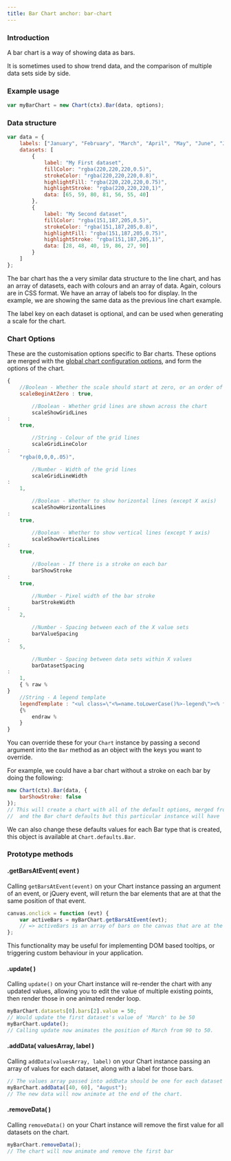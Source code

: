 ```yaml
---
title: Bar Chart anchor: bar-chart
---
```


### Introduction

A bar chart is a way of showing data as bars.

It is sometimes used to show trend data, and the comparison of multiple data sets side by side.

<div class="canvas-holder">
	<canvas width="250" height="125"></canvas>
</div>

### Example usage

```javascript
var myBarChart = new Chart(ctx).Bar(data, options);
```

### Data structure

```javascript
var data = {
    labels: ["January", "February", "March", "April", "May", "June", "July"],
    datasets: [
        {
            label: "My First dataset",
            fillColor: "rgba(220,220,220,0.5)",
            strokeColor: "rgba(220,220,220,0.8)",
            highlightFill: "rgba(220,220,220,0.75)",
            highlightStroke: "rgba(220,220,220,1)",
            data: [65, 59, 80, 81, 56, 55, 40]
        },
        {
            label: "My Second dataset",
            fillColor: "rgba(151,187,205,0.5)",
            strokeColor: "rgba(151,187,205,0.8)",
            highlightFill: "rgba(151,187,205,0.75)",
            highlightStroke: "rgba(151,187,205,1)",
            data: [28, 48, 40, 19, 86, 27, 90]
        }
    ]
};
```

The bar chart has the a very similar data structure to the line chart, and has an array of datasets, each with colours
and an array of data. Again, colours are in CSS format. We have an array of labels too for display. In the example, we
are showing the same data as the previous line chart example.

The label key on each dataset is optional, and can be used when generating a scale for the chart.

### Chart Options

These are the customisation options specific to Bar charts. These options are merged with
the [global chart configuration options](#getting-started-global-chart-configuration), and form the options of the
chart.

```javascript
{
    //Boolean - Whether the scale should start at zero, or an order of magnitude down from the lowest value
    scaleBeginAtZero : true,

        //Boolean - Whether grid lines are shown across the chart
        scaleShowGridLines
:
    true,

        //String - Colour of the grid lines
        scaleGridLineColor
:
    "rgba(0,0,0,.05)",

        //Number - Width of the grid lines
        scaleGridLineWidth
:
    1,

        //Boolean - Whether to show horizontal lines (except X axis)
        scaleShowHorizontalLines
:
    true,

        //Boolean - Whether to show vertical lines (except Y axis)
        scaleShowVerticalLines
:
    true,

        //Boolean - If there is a stroke on each bar
        barShowStroke
:
    true,

        //Number - Pixel width of the bar stroke
        barStrokeWidth
:
    2,

        //Number - Spacing between each of the X value sets
        barValueSpacing
:
    5,

        //Number - Spacing between data sets within X values
        barDatasetSpacing
:
    1,
    { % raw %
}
    //String - A legend template
    legendTemplate : "<ul class=\"<%=name.toLowerCase()%>-legend\"><% for (var i=0; i<datasets.length; i++){%><li><span style=\"background-color:<%=datasets[i].fillColor%>\"></span><%if(datasets[i].label){%><%=datasets[i].label%><%}%></li><%}%></ul>"
    {%
        endraw %
    }
}
```

You can override these for your `Chart` instance by passing a second argument into the `Bar` method as an object with
the keys you want to override.

For example, we could have a bar chart without a stroke on each bar by doing the following:

```javascript
new Chart(ctx).Bar(data, {
    barShowStroke: false
});
// This will create a chart with all of the default options, merged from the global config,
//  and the Bar chart defaults but this particular instance will have `barShowStroke` set to false.
```

We can also change these defaults values for each Bar type that is created, this object is available
at `Chart.defaults.Bar`.

### Prototype methods

#### .getBarsAtEvent( event )

Calling `getBarsAtEvent(event)` on your Chart instance passing an argument of an event, or jQuery event, will return the
bar elements that are at that the same position of that event.

```javascript
canvas.onclick = function (evt) {
    var activeBars = myBarChart.getBarsAtEvent(evt);
    // => activeBars is an array of bars on the canvas that are at the same position as the click event.
};
```

This functionality may be useful for implementing DOM based tooltips, or triggering custom behaviour in your
application.

#### .update( )

Calling `update()` on your Chart instance will re-render the chart with any updated values, allowing you to edit the
value of multiple existing points, then render those in one animated render loop.

```javascript
myBarChart.datasets[0].bars[2].value = 50;
// Would update the first dataset's value of 'March' to be 50
myBarChart.update();
// Calling update now animates the position of March from 90 to 50.
```

#### .addData( valuesArray, label )

Calling `addData(valuesArray, label)` on your Chart instance passing an array of values for each dataset, along with a
label for those bars.

```javascript
// The values array passed into addData should be one for each dataset in the chart
myBarChart.addData([40, 60], "August");
// The new data will now animate at the end of the chart.
```

#### .removeData( )

Calling `removeData()` on your Chart instance will remove the first value for all datasets on the chart.

```javascript
myBarChart.removeData();
// The chart will now animate and remove the first bar
```
